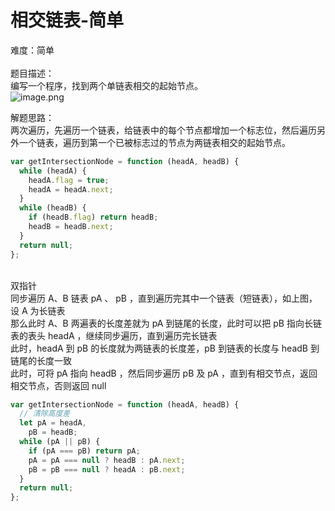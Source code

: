 # 相交链表-简单

难度：简单<br />
<br />题目描述：<br />编写一个程序，找到两个单链表相交的起始节点。<br />![image.png](https://cdn.nlark.com/yuque/0/2020/png/218767/1589202077939-c1191427-db22-4a4e-9b1c-ef3a424b8687.png#align=left&display=inline&height=416&margin=%5Bobject%20Object%5D&name=image.png&originHeight=832&originWidth=1116&size=99613&status=done&style=none&width=558)

解题思路：<br />两次遍历，先遍历一个链表，给链表中的每个节点都增加一个标志位，然后遍历另外一个链表，遍历到第一个已被标志过的节点为两链表相交的起始节点。

```javascript
var getIntersectionNode = function (headA, headB) {
  while (headA) {
    headA.flag = true;
    headA = headA.next;
  }
  while (headB) {
    if (headB.flag) return headB;
    headB = headB.next;
  }
  return null;
};
```

<br />双指针<br />同步遍历 A、B 链表 pA 、 pB ，直到遍历完其中一个链表（短链表），如上图，设 A 为长链表<br />那么此时 A、B 两遍表的长度差就为 pA 到链尾的长度，此时可以把 pB 指向长链表的表头 headA ，继续同步遍历，直到遍历完长链表<br />此时，headA 到 pB 的长度就为两链表的长度差，pB 到链表的长度与 headB 到链尾的长度一致<br />此时，可将 pA 指向 headB ，然后同步遍历 pB 及 pA ，直到有相交节点，返回相交节点，否则返回 null<br />

```javascript
var getIntersectionNode = function (headA, headB) {
  // 清除高度差
  let pA = headA,
    pB = headB;
  while (pA || pB) {
    if (pA === pB) return pA;
    pA = pA === null ? headB : pA.next;
    pB = pB === null ? headA : pB.next;
  }
  return null;
};
```
